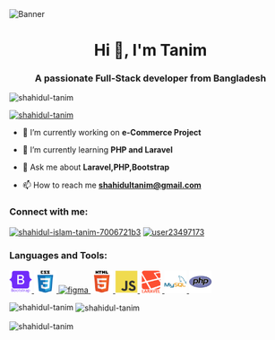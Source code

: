 <img src="https://user-images.githubusercontent.com/80781196/190216139-7697aa5a-c9a0-4bd6-80bf-3aca76a2e1c8.gif" alt="Banner" style="max-width: 100%;">
<h1 align="center">Hi 👋, I'm Tanim</h1>
<h3 align="center">A passionate Full-Stack developer from Bangladesh</h3>
<img align="right" width="250px" src="https://t4.ftcdn.net/jpg/02/78/37/47/360_F_278374738_ypRn0utOVnebuhmpSrDiwkzFsdqEm0aa.jpg" alt="">
<p align="left"> <img src="https://komarev.com/ghpvc/?username=shahidul-tanim&label=Profile%20views&color=0e75b6&style=flat" alt="shahidul-tanim" /> </p>

<p align="left"> <a href="https://github.com/ryo-ma/github-profile-trophy"><img src="https://github-profile-trophy.vercel.app/?username=shahidul-tanim" alt="shahidul-tanim" /></a> </p>

- 🔭 I’m currently working on **e-Commerce Project**

- 🌱 I’m currently learning **PHP and Laravel**

- 💬 Ask me about **Laravel,PHP,Bootstrap**

- 📫 How to reach me **shahidultanim@gmail.com**

<h3 align="left">Connect with me:</h3>
<p align="left">
<a href="https://linkedin.com/in/shahidul-islam-tanim-7006721b3" target="blank"><img align="center" src="https://raw.githubusercontent.com/rahuldkjain/github-profile-readme-generator/master/src/images/icons/Social/linked-in-alt.svg" alt="shahidul-islam-tanim-7006721b3" height="30" width="40" /></a>
<a href="https://stackoverflow.com/users/user23497173" target="blank"><img align="center" src="https://raw.githubusercontent.com/rahuldkjain/github-profile-readme-generator/master/src/images/icons/Social/stack-overflow.svg" alt="user23497173" height="30" width="40" /></a>
</p>

<h3 align="left">Languages and Tools:</h3>
<p align="left"> <a href="https://getbootstrap.com" target="_blank" rel="noreferrer"> <img src="https://raw.githubusercontent.com/devicons/devicon/master/icons/bootstrap/bootstrap-plain-wordmark.svg" alt="bootstrap" width="40" height="40"/> </a> <a href="https://www.w3schools.com/css/" target="_blank" rel="noreferrer"> <img src="https://raw.githubusercontent.com/devicons/devicon/master/icons/css3/css3-original-wordmark.svg" alt="css3" width="40" height="40"/> </a> <a href="https://www.figma.com/" target="_blank" rel="noreferrer"> <img src="https://www.vectorlogo.zone/logos/figma/figma-icon.svg" alt="figma" width="40" height="40"/> </a> <a href="https://www.w3.org/html/" target="_blank" rel="noreferrer"> <img src="https://raw.githubusercontent.com/devicons/devicon/master/icons/html5/html5-original-wordmark.svg" alt="html5" width="40" height="40"/> </a> <a href="https://developer.mozilla.org/en-US/docs/Web/JavaScript" target="_blank" rel="noreferrer"> <img src="https://raw.githubusercontent.com/devicons/devicon/master/icons/javascript/javascript-original.svg" alt="javascript" width="40" height="40"/> </a> <a href="https://laravel.com/" target="_blank" rel="noreferrer"> <img src="https://raw.githubusercontent.com/devicons/devicon/master/icons/laravel/laravel-plain-wordmark.svg" alt="laravel" width="40" height="40"/> </a> <a href="https://www.mysql.com/" target="_blank" rel="noreferrer"> <img src="https://raw.githubusercontent.com/devicons/devicon/master/icons/mysql/mysql-original-wordmark.svg" alt="mysql" width="40" height="40"/> </a> <a href="https://www.php.net" target="_blank" rel="noreferrer"> <img src="https://raw.githubusercontent.com/devicons/devicon/master/icons/php/php-original.svg" alt="php" width="40" height="40"/> </a> </p>

<p><img align="left" src="https://github-readme-stats.vercel.app/api/top-langs?username=shahidul-tanim&show_icons=true&locale=en&layout=compact" alt="shahidul-tanim" /></p>

<p>&nbsp;<img align="center" src="https://github-readme-stats.vercel.app/api?username=shahidul-tanim&show_icons=true&locale=en" alt="shahidul-tanim" /></p>

<p><img align="center" src="https://github-readme-streak-stats.herokuapp.com/?user=shahidul-tanim&" alt="shahidul-tanim" /></p>
